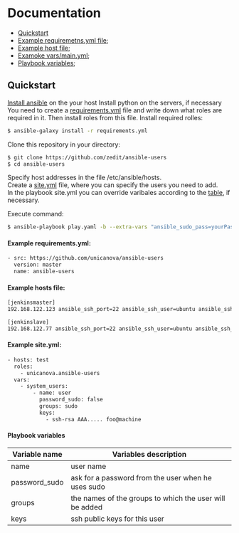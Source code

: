 # Documentation

+ [Quickstart](#Quickstart)
+ [Example requiremetns.yml file](#Ex1);
+ [Example host file](#Ex2);
+ [Examoke vars/main.yml](#Ex3);
+ [Playbook variables](#Table1);


## <a name="Quickstart"></a> Quickstart

[Install ansible](http://docs.ansible.com/ansible/latest/installation_guide/intro_installation.html) on the your host
Install python on the servers, if necessary  
You need to create a [requirements.yml](#Ex1) file and write down what roles are required in it. Then install roles from this file.
Install required rolles:  
```sh
$ ansible-galaxy install -r requirements.yml
```
Clone this repository in your directory:

```sh
$ git clone https://github.com/zedit/ansible-users
$ cd ansible-users
```
Specify host addresses in the file /etc/ansible/hosts.  
Create a [site.yml](#Ex3) file, where you can specify the users you need to add.  
In the playbook site.yml you can override varibales according to the [table](#Table1), if necessary.  

Execute command:  

```sh
$ ansible-playbook play.yaml -b --extra-vars "ansible_sudo_pass=yourPassword"
```
#### <a name="Ex1"></a> Example requirements.yml:
```sh
- src: https://github.com/unicanova/ansible-users
  version: master
  name: ansible-users
```

#### <a name="Ex2"></a> Example hosts file:

```sh
[jenkinsmaster]
192.168.122.123 ansible_ssh_port=22 ansible_ssh_user=ubuntu ansible_ssh_private_key_file=~/.ssh/id_rsa

[jenkinslave]
192.168.122.77 ansible_ssh_port=22 ansible_ssh_user=ubuntu ansible_ssh_private_key_file=~/.ssh/id_rsa
```
#### <a name="Ex3"></a> Example site.yml:
```sh
- hosts: test
  roles:
    - unicanova.ansible-users
  vars:
    - system_users:
        - name: user
          password_sudo: false
          groups: sudo
          keys:
            - ssh-rsa AAA..... foo@machine
```

#### <a name="Table1"></a> Playbook variables
| Variable name | Variables description |
| ------------- | --------------------- |
| name | user name |
| password_sudo | ask for a password from the user when he uses sudo |
| groups | the names of the groups to which the user will be added |
| keys | ssh public keys for this user |
